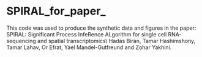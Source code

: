 # SPIRAL_for_paper_
 This code was used to produce the synthetic data and figures in the paper:
 SPIRAL: Significant Process InfeRence ALgorithm for single cell RNA-sequencing and spatial transcriptomics\ Hadas Biran, Tamar Hashimshony, Tamar Lahav, Or Efrat, Yael Mandel-Gutfreund and Zohar Yakhini.
 
